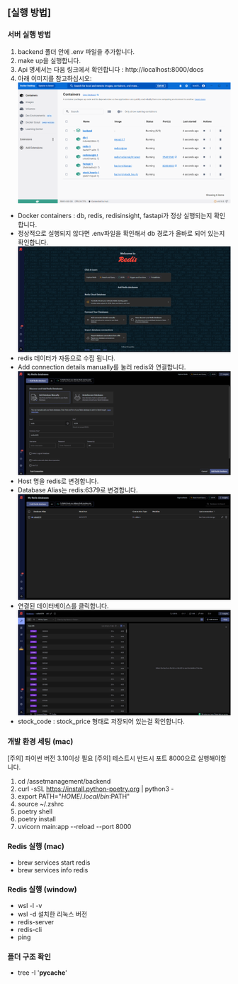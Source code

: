 ## [실행 방법]

### 서버 실행 방법
1. backend 폴더 안에 .env 파일을 추가합니다.
2. make up을 실행합니다.
3. Api 명세서는 다음 링크에서 확인합니다 : http://localhost:8000/docs
4. 아래 이미지를 참고하십시오:
![Docker Container](./etc/readme/dockercontainer.PNG)
- Docker containers : db, redis, redisinsight, fastapi가 정상 실행되는지 확인합니다.
- 정상적으로 실행되지 않다면 .env파일을 확인해서 db 경로가 올바로 되어 있는지 확인합니다.
![Redis Insight](./etc/readme/redisinsight1.PNG)
- redis 데이터가 자동으로 수집 됩니다.
- Add connection details manually를 눌러 redis와 연결합니다.
![Redis Insight](./etc/readme/redisinsight2.PNG)
- Host 명을 redis로 변경합니다.
- Database Alias는 redis:6379로 변경합니다.
![Redis Insight](./etc/readme/redisinsight3.PNG)
- 연결된 데이터베이스를 클릭합니다.
![Redis Insight](./etc/readme/redisinsight4.PNG)
- stock_code : stock_price 형태로 저장되어 있는걸 확인합니다.

### 개발 환경 세팅 (mac)
[주의] 파이썬 버전 3.10이상 필요
[주의] 테스트시 반드시 포트 8000으로 실행해야합니다.
1. cd /assetmanagement/backend
2. curl -sSL https://install.python-poetry.org | python3 -
3. export PATH="$HOME/.local/bin:$PATH"
4. source ~/.zshrc
5. poetry shell
6. poetry install
7. uvicorn main:app --reload --port 8000

### Redis 실행 (mac)
- brew services start redis
- brew services info redis

### Redis 실행 (window)
- wsl -l -v
- wsl -d 설치한 리눅스 버전
- redis-server
- redis-cli
- ping

### 폴더 구조 확인
- tree -I '__pycache__'
